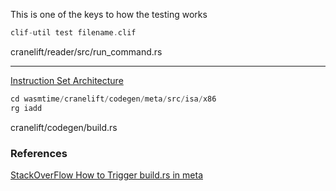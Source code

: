 
This is one of the keys to how the testing works

```rust
clif-util test filename.clif
```

cranelift/reader/src/run_command.rs

-----

[Instruction Set Architecture](https://en.wikipedia.org/wiki/Instruction_set_architecture)

```rust
cd wasmtime/cranelift/codegen/meta/src/isa/x86
rg iadd
```

cranelift/codegen/build.rs

### References

[StackOverFlow How to Trigger build.rs in meta](https://stackoverflow.com/questions/49077147/how-can-i-force-build-rs-to-run-again-without-cleaning-my-whole-project)

